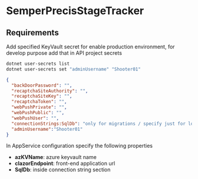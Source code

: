 # SemperPrecisStageTracker

## Requirements

Add specified KeyVault secret for enable production environment, for develop purpose add that in API project secrets

```bash
dotnet user-secrets list
dotnet user-secrets set "adminUsername" "Shooter01"
```

```json
{
  "backDoorPassword": "",
  "recaptchaSiteAuthority": "",
  "recaptchaSiteKey": "",
  "recaptchaToken": "",
  "webPushPrivate": "",
  "webPushPublic": "",
  "webPushUser": "",
  "connectionStrings:SqlDb": "only for migrations / specify just for local develop",
  "adminUsername":"Shooter01"
}
```

In AppService configuration specify the following properties

- **azKVName**: azure keyvault name
- **clazorEndpoint**: front-end application url
- **SqlDb**: inside connection string section